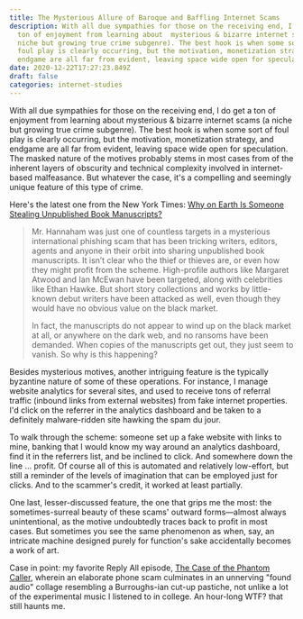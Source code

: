 ```yaml
---
title: The Mysterious Allure of Baroque and Baffling Internet Scams
description: With all due sympathies for those on the receiving end, I do get a
  ton of enjoyment from learning about  mysterious & bizarre internet scams (a
  niche but growing true crime subgenre). The best hook is when some sort of
  foul play is clearly occurring, but the motivation, monetization strategy, and
  endgame are all far from evident, leaving space wide open for speculation.
date: 2020-12-22T17:27:23.849Z
draft: false
categories: internet-studies
---
```

With all due sympathies for those on the receiving end, I do get a ton of enjoyment from learning about  mysterious & bizarre internet scams (a niche but growing true crime subgenre). The best hook is when some sort of foul play is clearly occurring, but the motivation, monetization strategy, and endgame are all far from evident, leaving space wide open for speculation. The masked nature of the motives probably stems in most cases from of the inherent layers of obscurity and technical complexity involved in internet-based malfeasance. But whatever the case, it's a compelling and seemingly unique feature of this type of crime.

Here's the latest one from the New York Times: [Why on Earth Is Someone Stealing Unpublished Book Manuscripts?](https://www.nytimes.com/2020/12/21/books/publishing-manuscripts-phishing-scam.html?referringSource=articleShare)

> Mr. Hannaham was just one of countless targets in a mysterious international phishing scam that has been tricking writers, editors, agents and anyone in their orbit into sharing unpublished book manuscripts. It isn’t clear who the thief or thieves are, or even how they might profit from the scheme. High-profile authors like Margaret Atwood and Ian McEwan have been targeted, along with celebrities like Ethan Hawke. But short story collections and works by little-known debut writers have been attacked as well, even though they would have no obvious value on the black market.
>
> In fact, the manuscripts do not appear to wind up on the black market at all, or anywhere on the dark web, and no ransoms have been demanded. When copies of the manuscripts get out, they just seem to vanish. So why is this happening?

Besides mysterious motives, another intriguing feature is the typically byzantine nature of some of these operations. For instance, I manage website analytics for several sites, and used to receive tons of referral traffic (inbound links from external websites) from fake internet properties. I'd click on the referrer in the analytics dashboard and be taken to a definitely malware-ridden site hawking the spam du jour.

To walk through the scheme: someone set up a fake website with links to mine, banking that I would know my way around an analytics dashboard, find it in the referrers list, and be inclined to click. And somewhere down the line ... profit. Of course all of this is automated and relatively low-effort, but still a reminder of the levels of imagination that can be employed just for clicks. And to the scammer's credit, it worked at least partially.

One last, lesser-discussed feature, the one that grips me the most: the sometimes-surreal beauty of these scams' outward forms—almost always unintentional, as the motive undoubtedly traces back to profit in most cases. But sometimes you see the same phenomenon as when, say, an intricate machine designed purely for function's sake accidentally becomes a work of art.

Case in point: my favorite Reply All episode, [The Case of the Phantom Caller](https://gimletmedia.com/shows/reply-all/n8ho3a), wherein an elaborate phone scam culminates in an unnerving "found audio" collage resembling a Burroughs-ian cut-up pastiche, not unlike a lot of the experimental music I listened to in college. An hour-long WTF? that still haunts me.